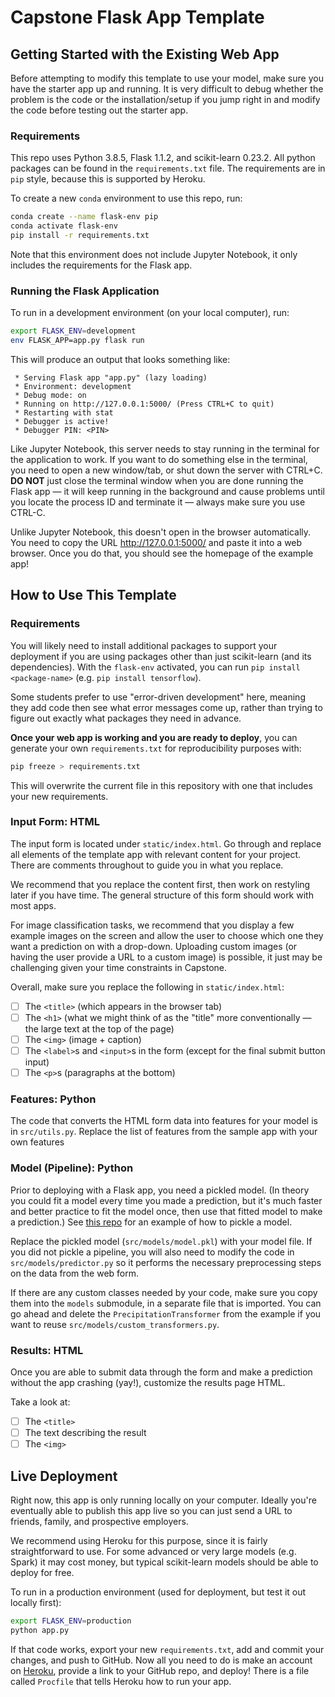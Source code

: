 # Capstone Flask App Template

## Getting Started with the Existing Web App

Before attempting to modify this template to use your model, make sure you have the starter app up and running.  It is very difficult to debug whether the problem is the code or the installation/setup if you jump right in and modify the code before testing out the starter app.

### Requirements

This repo uses Python 3.8.5, Flask 1.1.2, and scikit-learn 0.23.2. All python packages can be found in the `requirements.txt` file.  The requirements are in `pip` style, because this is supported by Heroku.

To create a new `conda` environment to use this repo, run:
```bash
conda create --name flask-env pip
conda activate flask-env
pip install -r requirements.txt
```

Note that this environment does not include Jupyter Notebook, it only includes the requirements for the Flask app.

### Running the Flask Application

To run in a development environment (on your local computer), run:
```bash
export FLASK_ENV=development
env FLASK_APP=app.py flask run
```

This will produce an output that looks something like:
```
 * Serving Flask app "app.py" (lazy loading)
 * Environment: development
 * Debug mode: on
 * Running on http://127.0.0.1:5000/ (Press CTRL+C to quit)
 * Restarting with stat
 * Debugger is active!
 * Debugger PIN: <PIN>
```

Like Jupyter Notebook, this server needs to stay running in the terminal for the application to work.  If you want to do something else in the terminal, you need to open a new window/tab, or shut down the server with CTRL+C. **DO NOT** just close the terminal window when you are done running the Flask app — it will keep running in the background and cause problems until you locate the process ID and terminate it — always make sure you use CTRL-C.

Unlike Jupyter Notebook, this doesn't open in the browser automatically.  You need to copy the URL http://127.0.0.1:5000/ and paste it into a web browser.  Once you do that, you should see the homepage of the example app!

## How to Use This Template

### Requirements

You will likely need to install additional packages to support your deployment if you are using packages other than just scikit-learn (and its dependencies).  With the `flask-env` activated, you can run `pip install <package-name>` (e.g. `pip install tensorflow`).

Some students prefer to use "error-driven development" here, meaning they add code then see what error messages come up, rather than trying to figure out exactly what packages they need in advance.

**Once your web app is working and you are ready to deploy**, you can generate your own `requirements.txt` for reproducibility purposes with:
```bash
pip freeze > requirements.txt
```

This will overwrite the current file in this repository with one that includes your new requirements.

### Input Form: HTML

The input form is located under `static/index.html`.  Go through and replace all elements of the template app with relevant content for your project.  There are comments throughout to guide you in what you replace.

We recommend that you replace the content first, then work on restyling later if you have time. The general structure of this form should work with most apps.

For image classification tasks, we recommend that you display a few example images on the screen and allow the user to choose which one they want a prediction on with a drop-down.  Uploading custom images (or having the user provide a URL to a custom image) is possible, it just may be challenging given your time constraints in Capstone.

Overall, make sure you replace the following in `static/index.html`:

 - [ ] The `<title>` (which appears in the browser tab)
 - [ ] The `<h1>` (what we might think of as the "title" more conventionally — the large text at the top of the page)
 - [ ] The `<img>` (image + caption)
 - [ ] The `<label>`s and `<input>`s in the form (except for the final submit button input)
 - [ ] The `<p>`s (paragraphs at the bottom)

### Features: Python

The code that converts the HTML form data into features for your model is in `src/utils.py`. Replace the list of features from the sample app with your own features

### Model (Pipeline): Python

Prior to deploying with a Flask app, you need a pickled model. (In theory you could fit a model every time you made a prediction, but it's much faster and better practice to fit the model once, then use that fitted model to make a prediction.)  See [this repo](https://github.com/learn-co-students/capstone-model-pickling-082420) for an example of how to pickle a model.

Replace the pickled model (`src/models/model.pkl`) with your model file.  If you did not pickle a pipeline, you will also need to modify the code in `src/models/predictor.py` so it performs the necessary preprocessing steps on the data from the web form.

If there are any custom classes needed by your code, make sure you copy them into the `models` submodule, in a separate file that is imported.  You can go ahead and delete the `PrecipitationTransformer` from the example if you want to reuse `src/models/custom_transformers.py`.

### Results: HTML

Once you are able to submit data through the form and make a prediction without the app crashing (yay!), customize the results page HTML. 

Take a look at:

 - [ ] The `<title>`
 - [ ] The text describing the result
 - [ ] The `<img>`

## Live Deployment

Right now, this app is only running locally on your computer. Ideally you're eventually able to publish this app live so you can just send a URL to friends, family, and prospective employers.

We recommend using Heroku for this purpose, since it is fairly straightforward to use.  For some advanced or very large models (e.g. Spark) it may cost money, but typical scikit-learn models should be able to deploy for free.

To run in a production environment (used for deployment, but test it out locally first):
```bash
export FLASK_ENV=production
python app.py
```

If that code works, export your new `requirements.txt`, add and commit your changes, and push to GitHub.  Now all you need to do is make an account on [Heroku](https://signup.heroku.com/), provide a link to your GitHub repo, and deploy! There is a file called `Procfile` that tells Heroku how to run your app.
